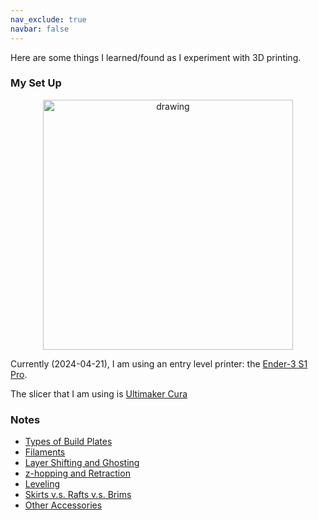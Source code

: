 ```yaml
---
nav_exclude: true
navbar: false
---
```


Here are some things I learned/found as I experiment with 3D printing.

### My Set Up
<p align="center">
<img src="https://paulxu.me/images/ender-3-pro.jpeg" alt="drawing" width="400"/>
</p>

Currently (2024-04-21), I am using an entry level printer: the [Ender-3 S1 Pro](https://www.creality.com/products/creality-ender-3-s1-pro-fdm-3d-printer).

The slicer that I am using is [Ultimaker Cura](https://ultimaker.com/software/ultimaker-cura/)

### Notes
- [Types of Build Plates](/subpages/beds.md)
- [Filaments](/subpages/filaments.md)
- [Layer Shifting and Ghosting](/subpages/layer_shifting.md)
- [z-hopping and Retraction](/subpages/z_hopping.md)
- [Leveling](/subpages/leveling.md)
- [Skirts v.s. Rafts v.s. Brims](/subpages/skirt.md)
- [Other Accessories](/subpages/accessories.md)